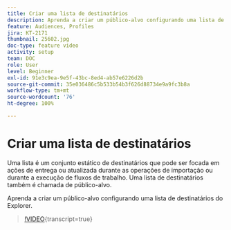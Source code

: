 ```yaml
---
title: Criar uma lista de destinatários
description: Aprenda a criar um público-alvo configurando uma lista de destinatários do Explorer.
feature: Audiences, Profiles
jira: KT-2171
thumbnail: 25602.jpg
doc-type: feature video
activity: setup
team: DOC
role: User
level: Beginner
exl-id: 91e3c9ea-9e5f-43bc-8ed4-ab57e6226d2b
source-git-commit: 35e036486c5b533b54b3f626d88734e9a9fc3b8a
workflow-type: tm+mt
source-wordcount: '76'
ht-degree: 100%

---
```


# Criar uma lista de destinatários

Uma lista é um conjunto estático de destinatários que pode ser focada em ações de entrega ou atualizada durante as operações de importação ou durante a execução de fluxos de trabalho. Uma lista de destinatários também é chamada de público-alvo.

Aprenda a criar um público-alvo configurando uma lista de destinatários do Explorer.

>[!VIDEO](https://video.tv.adobe.com/v/31866?learn=on&captions=por_br){transcript=true}
